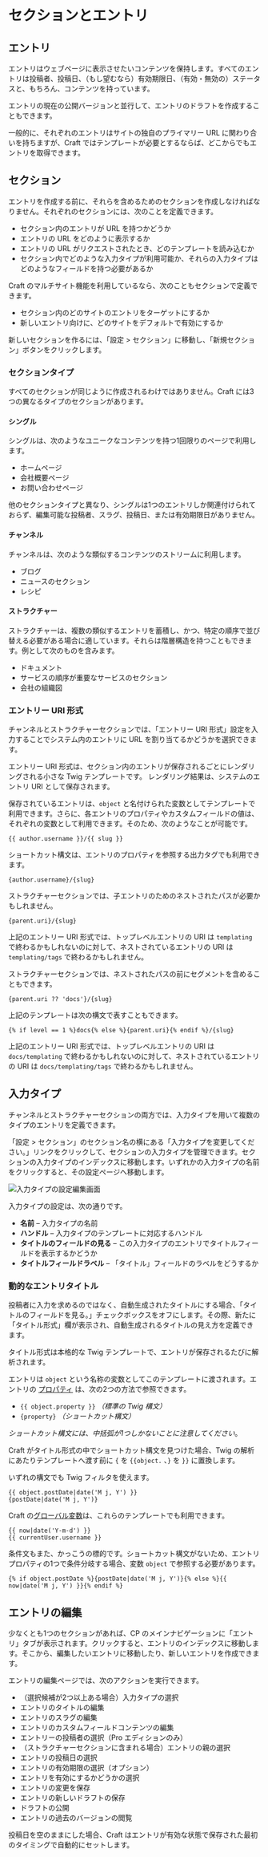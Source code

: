 # セクションとエントリ

## エントリ

エントリはウェブページに表示させたいコンテンツを保持します。すべてのエントリは投稿者、投稿日、（もし望むなら）有効期限日、（有効・無効の）ステータスと、もちろん、コンテンツを持っています。

エントリの現在の公開バージョンと並行して、エントリのドラフトを作成することもできます。

一般的に、それぞれのエントリはサイトの独自のプライマリー URL に関わり合いを持ちますが、Craft ではテンプレートが必要とするならば、どこからでもエントリを取得できます。

## セクション

エントリを作成する前に、それらを含めるためのセクションを作成しなければなりません。それぞれのセクションには、次のことを定義できます。

* セクション内のエントリが URL を持つかどうか
* エントリの URL をどのように表示するか
* エントリの URL がリクエストされたとき、どのテンプレートを読み込むか
* セクション内でどのような入力タイプが利用可能か、それらの入力タイプはどのようなフィールドを持つ必要があるか

Craft のマルチサイト機能を利用しているなら、次のこともセクションで定義できます。

* セクション内のどのサイトのエントリをターゲットにするか
* 新しいエントリ向けに、どのサイトをデフォルトで有効にするか

新しいセクションを作るには、「設定 > セクション」に移動し、「新規セクション」ボタンをクリックします。

### セクションタイプ

すべてのセクションが同じように作成されるわけではありません。Craft には3つの異なるタイプのセクションがあります。

#### シングル

シングルは、次のようなユニークなコンテンツを持つ1回限りのページで利用します。

* ホームページ
* 会社概要ページ
* お問い合わせページ

他のセクションタイプと異なり、シングルは1つのエントリしか関連付けられておらず、編集可能な投稿者、スラグ、投稿日、または有効期限日がありません。

#### チャンネル

チャンネルは、次のような類似するコンテンツのストリームに利用します。

* ブログ
* ニュースのセクション
* レシピ

#### ストラクチャー

ストラクチャーは、複数の類似するエントリを蓄積し、かつ、特定の順序で並び替える必要がある場合に適しています。それらは階層構造を持つこともできます。例として次のものを含みます。

* ドキュメント
* サービスの順序が重要なサービスのセクション
* 会社の組織図

### エントリー URI 形式

チャンネルとストラクチャーセクションでは、「エントリー URI 形式」設定を入力することでシステム内のエントリに URL を割り当てるかどうかを選択できます。

エントリー URI 形式は、セクション内のエントリが保存されるごとにレンダリングされる小さな Twig テンプレートです。 レンダリング結果は、システムのエントリ URI として保存されます。

保存されているエントリは、`object` と名付けられた変数としてテンプレートで利用できます。さらに、各エントリのプロパティやカスタムフィールドの値は、それぞれの変数として利用できます。そのため、次のようなことが可能です。

```twig
{{ author.username }}/{{ slug }}
```

ショートカット構文は、エントリのプロパティを参照する出力タグでも利用できます。

```twig
{author.username}/{slug}
```

ストラクチャーセクションでは、子エントリのためのネストされたパスが必要かもしれません。

```twig
{parent.uri}/{slug}
```

上記のエントリー URI 形式では、トップレベルエントリの URI は `templating` で終わるかもしれないのに対して、ネストされているエントリの URI は `templating/tags` で終わるかもしれません。

ストラクチャーセクションでは、ネストされたパスの前にセグメントを含めることもできます。

```twig
{parent.uri ?? 'docs'}/{slug}
```

上記のテンプレートは次の構文で表すこともできます。

```twig
{% if level == 1 %}docs{% else %}{parent.uri}{% endif %}/{slug}
```

上記のエントリー URI 形式では、トップレベルエントリの URI は `docs/templating` で終わるかもしれないのに対して、ネストされているエントリの URI は `docs/templating/tags` で終わるかもしれません。

## 入力タイプ

チャンネルとストラクチャーセクションの両方では、入力タイプを用いて複数のタイプのエントリを定義できます。

「設定 > セクション」のセクション名の横にある「入力タイプを変更してください。」リンクをクリックして、セクションの入力タイプを管理できます。セクションの入力タイプのインデックスに移動します。いずれかの入力タイプの名前をクリックすると、その設定ページへ移動します。

![入力タイプの設定編集画面](./images/sections-and-entries-entry-types.png)

入力タイプの設定は、次の通りです。

* **名前** – 入力タイプの名前
* **ハンドル** – 入力タイプのテンプレートに対応するハンドル
* **タイトルのフィールドの見る** – この入力タイプのエントリでタイトルフィールドを表示するかどうか
* **タイトルフィールドラベル** – 「タイトル」フィールドのラベルをどうするか

### 動的なエントリタイトル

投稿者に入力を求めるのではなく、自動生成されたタイトルにする場合、「タイトルのフィールドを見る。」チェックボックスをオフにします。その際、新たに「タイトル形式」欄が表示され、自動生成されるタイトルの見え方を定義できます。

タイトル形式は本格的な Twig テンプレートで、エントリが保存されるたびに解析されます。

エントリは `object` という名称の変数としてこのテンプレートに渡されます。エントリの [プロパティ](api:craft\elements\Entry#public-properties) は、次の2つの方法で参照できます。

* `{{ object.property }}` _（標準の Twig 構文）_
* `{property}` _（ショートカット構文）_

_ショートカット構文には、中括弧が1つしかないことに注意してください_。

Craft がタイトル形式の中でショートカット構文を見つけた場合、Twig の解析にあたりテンプレートへ渡す前に `{` を `{{object.` 、`}` を `}}` に置換します。

いずれの構文でも Twig フィルタを使えます。

```twig
{{ object.postDate|date('M j, Y') }}
{postDate|date('M j, Y')}
```

Craft の[グローバル変数](dev/global-variables.md)は、これらのテンプレートでも利用できます。

```twig
{{ now|date('Y-m-d') }}
{{ currentUser.username }}
```

条件文もまた、かっこうの標的です。ショートカット構文がないため、エントリプロパティの1つで条件分岐する場合、変数 `object` で参照する必要があります。

```twig
{% if object.postDate %}{postDate|date('M j, Y')}{% else %}{{ now|date('M j, Y') }}{% endif %}
```

## エントリの編集

少なくとも1つのセクションがあれば、CP のメインナビゲーションに「エントリ」タブが表示されます。クリックすると、エントリのインデックスに移動します。そこから、編集したいエントリに移動したり、新しいエントリを作成できます。

エントリの編集ページでは、次のアクションを実行できます。

* （選択候補が2つ以上ある場合）入力タイプの選択
* エントリのタイトルの編集
* エントリのスラグの編集
* エントリのカスタムフィールドコンテンツの編集
* エントリーの投稿者の選択（Pro エディションのみ）
* （ストラクチャーセクションに含まれる場合）エントリの親の選択
* エントリの投稿日の選択
* エントリの有効期限の選択（オプション）
* エントリを有効にするかどうかの選択
* エントリの変更を保存
* エントリの新しいドラフトの保存
* ドラフトの公開
* エントリの過去のバージョンの閲覧

投稿日を空のままにした場合、Craft はエントリが有効な状態で保存された最初のタイミングで自動的にセットします。

